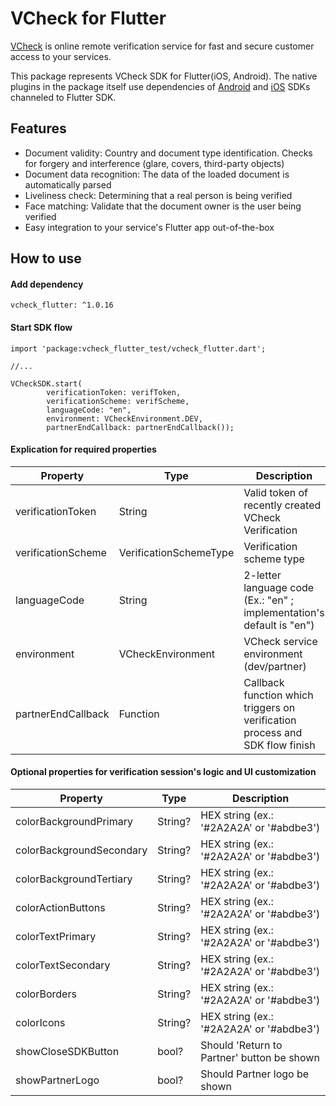 # VCheck for Flutter

[VCheck](https://vycheck.com/) is online remote verification service for fast and secure customer access to your services.

This package represents VCheck SDK for Flutter(iOS, Android).
The native plugins in the package itself use dependencies of [Android](https://jitpack.io/#VCheckOrg/vcheck_android) and [iOS](https://cocoapods.org/pods/VCheckSDK) SDKs channeled to Flutter SDK.

## Features

- Document validity: Country and document type identification. Checks for forgery and interference (glare, covers, third-party objects)
- Document data recognition: The data of the loaded document is automatically parsed
- Liveliness check: Determining that a real person is being verified
- Face matching: Validate that the document owner is the user being verified
- Easy integration to your service's Flutter app out-of-the-box

## How to use
#### Add dependency 

```
vcheck_flutter: ^1.0.16
```

#### Start SDK flow

```
import 'package:vcheck_flutter_test/vcheck_flutter.dart';

//...

VCheckSDK.start(
        verificationToken: verifToken,
        verificationScheme: verifScheme,
        languageCode: "en",
        environment: VCheckEnvironment.DEV,
        partnerEndCallback: partnerEndCallback());
```


#### Explication for required properties

| Property | Type | Description |
| ----------- | ----------- | ----------- |
| verificationToken | String | Valid token of recently created VCheck Verification |
| verificationScheme | VerificationSchemeType | Verification scheme type |
| languageCode | String | 2-letter language code (Ex.: "en" ; implementation's default is "en") |
| environment | VCheckEnvironment | VCheck service environment (dev/partner) |
| partnerEndCallback | Function | Callback function which triggers on verification process and SDK flow finish |


#### Optional properties for verification session's logic and UI customization

| Property | Type | Description |
| ----------- | ----------- | ----------- |
| colorBackgroundPrimary | String? | HEX string (ex.: '#2A2A2A' or '#abdbe3') |
| colorBackgroundSecondary | String? | HEX string (ex.: '#2A2A2A' or '#abdbe3') |
| colorBackgroundTertiary | String? | HEX string (ex.: '#2A2A2A' or '#abdbe3') |
| colorActionButtons | String? | HEX string (ex.: '#2A2A2A' or '#abdbe3') |
| colorTextPrimary | String? | HEX string (ex.: '#2A2A2A' or '#abdbe3') |
| colorTextSecondary | String? | HEX string (ex.: '#2A2A2A' or '#abdbe3') |
| colorBorders | String? | HEX string (ex.: '#2A2A2A' or '#abdbe3') |
| colorIcons | String? | HEX string (ex.: '#2A2A2A' or '#abdbe3') |
| showCloseSDKButton | bool? | Should 'Return to Partner' button be shown |
| showPartnerLogo | bool? | Should Partner logo be shown |
